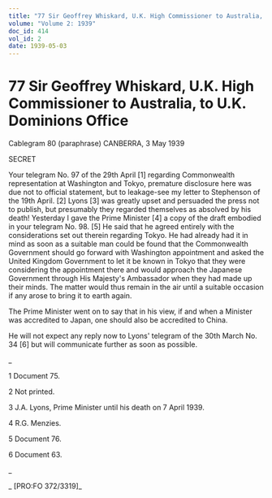 ```yaml
---
title: "77 Sir Geoffrey Whiskard, U.K. High Commissioner to Australia, to U.K. Dominions Office"
volume: "Volume 2: 1939"
doc_id: 414
vol_id: 2
date: 1939-05-03
---
```


# 77 Sir Geoffrey Whiskard, U.K. High Commissioner to Australia, to U.K. Dominions Office

Cablegram 80 (paraphrase) CANBERRA, 3 May 1939

SECRET

Your telegram No. 97 of the 29th April [1] regarding Commonwealth representation at Washington and Tokyo, premature disclosure here was due not to official statement, but to leakage-see my letter to Stephenson of the 19th April. [2] Lyons [3] was greatly upset and persuaded the press not to publish, but presumably they regarded themselves as absolved by his death! Yesterday I gave the Prime Minister [4] a copy of the draft embodied in your telegram No. 98. [5] He said that he agreed entirely with the considerations set out therein regarding Tokyo. He had already had it in mind as soon as a suitable man could be found that the Commonwealth Government should go forward with Washington appointment and asked the United Kingdom Government to let it be known in Tokyo that they were considering the appointment there and would approach the Japanese Government through His Majesty's Ambassador when they had made up their minds. The matter would thus remain in the air until a suitable occasion if any arose to bring it to earth again.

The Prime Minister went on to say that in his view, if and when a Minister was accredited to Japan, one should also be accredited to China.

He will not expect any reply now to Lyons' telegram of the 30th March No. 34 [6] but will communicate further as soon as possible.

_

1 Document 75.

2 Not printed.

3 J.A. Lyons, Prime Minister until his death on 7 April 1939.

4 R.G. Menzies.

5 Document 76.

6 Document 63.

_

_ [PRO:FO 372/3319]_
